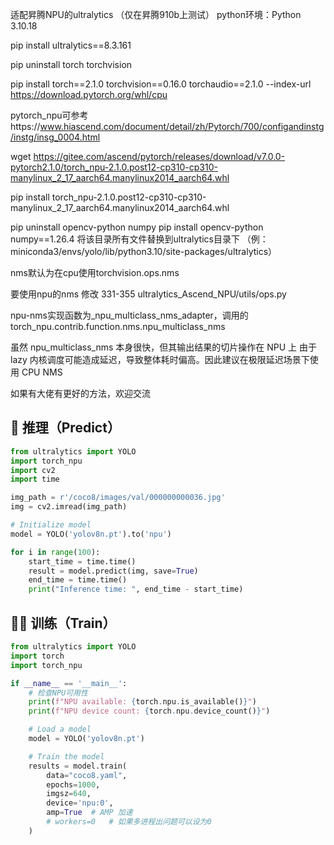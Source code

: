 适配昇腾NPU的ultralytics
（仅在昇腾910b上测试）
python环境：Python 3.10.18

pip install ultralytics==8.3.161

pip uninstall torch torchvision

pip install torch==2.1.0 torchvision==0.16.0 torchaudio==2.1.0 --index-url https://download.pytorch.org/whl/cpu
 
pytorch_npu可参考https://www.hiascend.com/document/detail/zh/Pytorch/700/configandinstg/instg/insg_0004.html

wget https://gitee.com/ascend/pytorch/releases/download/v7.0.0-pytorch2.1.0/torch_npu-2.1.0.post12-cp310-cp310-manylinux_2_17_aarch64.manylinux2014_aarch64.whl

pip install torch_npu-2.1.0.post12-cp310-cp310-manylinux_2_17_aarch64.manylinux2014_aarch64.whl

pip uninstall opencv-python numpy
pip install opencv-python numpy==1.26.4
将该目录所有文件替换到ultralytics目录下 （例：miniconda3/envs/yolo/lib/python3.10/site-packages/ultralytics）

nms默认为在cpu使用torchvision.ops.nms

要使用npu的nms 修改 331-355  ultralytics_Ascend_NPU/utils/ops.py  

npu-nms实现函数为_npu_multiclass_nms_adapter，调用的torch_npu.contrib.function.nms.npu_multiclass_nms

虽然 npu_multiclass_nms 本身很快，但其输出结果的切片操作在 NPU 上 由于 lazy 内核调度可能造成延迟，导致整体耗时偏高。因此建议在极限延迟场景下使用 CPU NMS

如果有大佬有更好的方法，欢迎交流


## 🚀 推理（Predict）

```python
from ultralytics import YOLO
import torch_npu
import cv2
import time

img_path = r'/coco8/images/val/000000000036.jpg'
img = cv2.imread(img_path)

# Initialize model
model = YOLO('yolov8n.pt').to('npu')

for i in range(100):
    start_time = time.time()
    result = model.predict(img, save=True)
    end_time = time.time()
    print("Inference time: ", end_time - start_time)
```



## 🏋️‍♂️ 训练（Train）
```python
from ultralytics import YOLO
import torch
import torch_npu

if __name__ == '__main__':
    # 检查NPU可用性
    print(f"NPU available: {torch.npu.is_available()}")
    print(f"NPU device count: {torch.npu.device_count()}")

    # Load a model
    model = YOLO('yolov8n.pt')

    # Train the model
    results = model.train(
        data="coco8.yaml", 
        epochs=1000, 
        imgsz=640,
        device='npu:0',
        amp=True  # AMP 加速
        # workers=0   # 如果多进程出问题可以设为0
    )
```